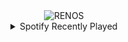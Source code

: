 <div align="center">
<picture>
    <source media="(prefers-color-scheme: dark)" srcset="https://i.ibb.co/gLvqQXbY/output-gif.gif">
    <source media="(prefers-color-scheme: light)" srcset="https://i.ibb.co/gLvqQXbY/output-gif.gif">
    <img alt="RENOS" src="https://i.ibb.co/gLvqQXbY/output-gif.gif">
</picture>
<details>
<summary>Spotify Recently Played</summary>
<img src="https://spotify-recently-played-readme.vercel.app/api?user=31d6d6zerc5ct6kck32na2ozsqf4&unique=1&width=400" alt="Spotify" />
</details>
</div>

<!-- Image deletion URL: https://ibb.co/FLsZcfkp/9091654c03ecf29c176f98ff4d826707 -->